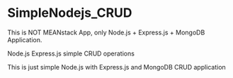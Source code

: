 # SimpleNodejs_CRUD

This is NOT MEANstack App, only Node.js + Express.js + MongoDB Application.

Node.js Express.js simple CRUD operations

This is just simple Node.js with Express.js and MongoDB CRUD application
